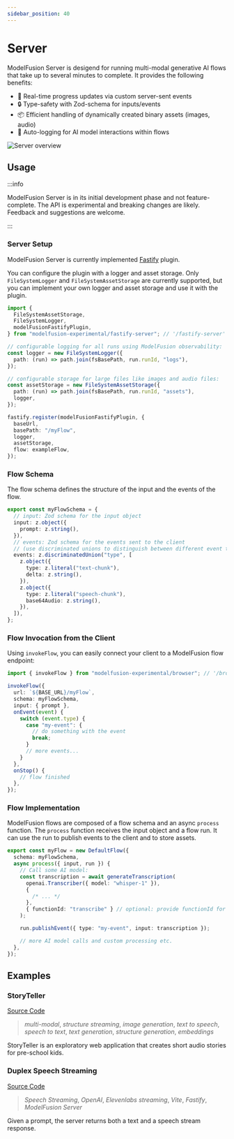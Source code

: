 ```yaml
---
sidebar_position: 40
---
```


# Server

ModelFusion Server is desigend for running multi-modal generative AI flows that take up to several minutes to complete. It provides the following benefits:

- 🔄 Real-time progress updates via custom server-sent events
- 🔒 Type-safety with Zod-schema for inputs/events
- 📦 Efficient handling of dynamically created binary assets (images, audio)
- 📜 Auto-logging for AI model interactions within flows

![Server overview](/img/guide/server-overview.png)

## Usage

:::info

ModelFusion Server is in its initial development phase and not feature-complete. The API is experimental and breaking changes are likely. Feedback and suggestions are welcome.

:::

### Server Setup

ModelFusion Server is currently implemented [Fastify](https://fastify.dev/) plugin.

You can configure the plugin with a logger and asset storage.
Only `FileSystemLogger` and `FileSystemAssetStorage` are currently supported, but you can implement your own logger and asset storage and use it with the plugin.

```ts
import {
  FileSystemAssetStorage,
  FileSystemLogger,
  modelFusionFastifyPlugin,
} from "modelfusion-experimental/fastify-server"; // '/fastify-server' import path

// configurable logging for all runs using ModelFusion observability:
const logger = new FileSystemLogger({
  path: (run) => path.join(fsBasePath, run.runId, "logs"),
});

// configurable storage for large files like images and audio files:
const assetStorage = new FileSystemAssetStorage({
  path: (run) => path.join(fsBasePath, run.runId, "assets"),
  logger,
});

fastify.register(modelFusionFastifyPlugin, {
  baseUrl,
  basePath: "/myFlow",
  logger,
  assetStorage,
  flow: exampleFlow,
});
```

### Flow Schema

The flow schema defines the structure of the input and the events of the flow.

```ts
export const myFlowSchema = {
  // input: Zod schema for the input object
  input: z.object({
    prompt: z.string(),
  }),
  // events: Zod schema for the events sent to the client
  // (use discriminated unions to distinguish between different event types)
  events: z.discriminatedUnion("type", [
    z.object({
      type: z.literal("text-chunk"),
      delta: z.string(),
    }),
    z.object({
      type: z.literal("speech-chunk"),
      base64Audio: z.string(),
    }),
  ]),
};
```

### Flow Invocation from the Client

Using `invokeFlow`, you can easily connect your client to a ModelFusion flow endpoint:

```ts
import { invokeFlow } from "modelfusion-experimental/browser"; // '/browser' import path

invokeFlow({
  url: `${BASE_URL}/myFlow`,
  schema: myFlowSchema,
  input: { prompt },
  onEvent(event) {
    switch (event.type) {
      case "my-event": {
        // do something with the event
        break;
      }
      // more events...
    }
  },
  onStop() {
    // flow finished
  },
});
```

### Flow Implementation

ModelFusion flows are composed of a flow schema and an async `process` function. The `process` function receives the input object and a flow run. It can use the run to publish events to the client and to store assets.

```ts
export const myFlow = new DefaultFlow({
  schema: myFlowSchema,
  async process({ input, run }) {
    // Call some AI model:
    const transcription = await generateTranscription(
      openai.Transcriber({ model: "whisper-1" }),
      {
        /* ... */
      },
      { functionId: "transcribe" } // optional: provide functionId for logging
    );

    run.publishEvent({ type: "my-event", input: transcription });

    // more AI model calls and custom processing etc.
  },
});
```

## Examples

### StoryTeller

[Source Code](https://github.com/lgrammel/storyteller)

> _multi-modal_, _structure streaming_, _image generation_, _text to speech_, _speech to text_, _text generation_, _structure generation_, _embeddings_

StoryTeller is an exploratory web application that creates short audio stories for pre-school kids.

### Duplex Speech Streaming

[Source Code](https://github.com/lgrammel/modelfusion/tree/main/examples/speech-streaming-vite-react-fastify)

> _Speech Streaming_, _OpenAI_, _Elevenlabs_ _streaming_, _Vite_, _Fastify_, _ModelFusion Server_

Given a prompt, the server returns both a text and a speech stream response.
